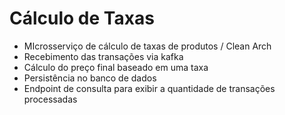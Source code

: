 # Cálculo de Taxas

- MIcrosserviço de cálculo de taxas de produtos / Clean Arch
- Recebimento das transações via kafka
- Cálculo do preço final baseado em uma taxa
- Persistência no banco de dados
- Endpoint de consulta para exibir a quantidade de transações processadas
